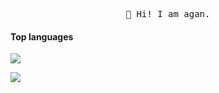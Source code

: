 
<p align="center">
<samp>👋 Hi! I am agan.</samp>

<h4>Top languages</h4>

<a><img src="https://readme.app.surmon.me/api/render?template_id=github-top-languages&props.username=agan-agan&props.background=transparent&props.count=12&props.columns=4&props.rowGap=22&props.columnGap=80&props.legendSize=6&svg.width=846&svg.height=176" />
</a>

<a>
<img src="https://github-readme-stats.vercel.app/api?username=agan-agan&theme=light&show_icons=true" />
</a>
</p>

